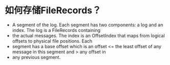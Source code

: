 # 如何存储FileRecords？
* A segment of the log. Each segment has two components: a log and an index. The log is a FileRecords containing
* the actual messages. The index is an OffsetIndex that maps from logical offsets to physical file positions. Each
* segment has a base offset which is an offset <= the least offset of any message in this segment and > any offset in
* any previous segment.

